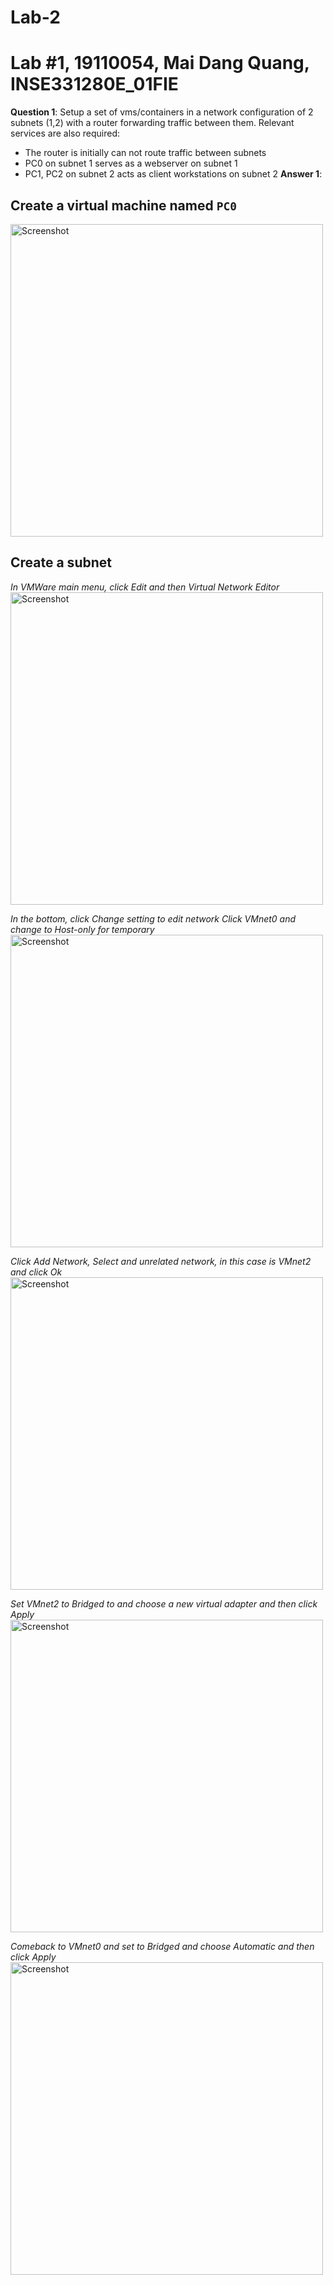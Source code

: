 # Lab-2
# Lab #1, 19110054, Mai Dang Quang, INSE331280E_01FIE
**Question 1**:
Setup a set of vms/containers in a network configuration of 2 subnets (1,2) with a router forwarding traffic between them. Relevant services are also required:
- The router is initially can not  route traffic between subnets
- PC0 on subnet 1 serves as a webserver on subnet 1
- PC1, PC2 on subnet 2 acts as client workstations on subnet 2
**Answer 1**:
## Create a virtual machine named `PC0`
<img width="500" alt="Screenshot" src="https://github.com/user-attachments/assets/f36ef931-d687-49c8-bb37-4931c199866f"><br>

## Create a subnet 
*In VMWare main menu, click Edit and then Virtual Network Editor*
<img width="500" alt="Screenshot" src="https://github.com/user-attachments/assets/4f88da6c-60ab-4ff0-868c-a3eda4be7ce5"><br>

*In the bottom, click Change setting to edit network*
*Click VMnet0 and change to Host-only for temporary*
<img width="500" alt="Screenshot" src="https://github.com/user-attachments/assets/6be43dfb-86d6-4e49-8f83-e59a258e153e"><br>

*Click Add Network, Select and unrelated network, in this case is VMnet2 and click Ok*
<img width="500" alt="Screenshot" src="https://github.com/user-attachments/assets/5e402a38-9a94-481c-b85b-157401996c7c"><br>

*Set VMnet2 to Bridged to and choose a new virtual adapter and then click Apply*
<img width="500" alt="Screenshot" src="https://github.com/user-attachments/assets/b670671f-3626-4adc-8927-a6c733b43801"><br>

*Comeback to VMnet0 and set to Bridged and choose Automatic and then click Apply*
<img width="500" alt="Screenshot" src="https://github.com/user-attachments/assets/789ebabe-dfb1-4e43-8db1-ab1075297d1b"><br>
